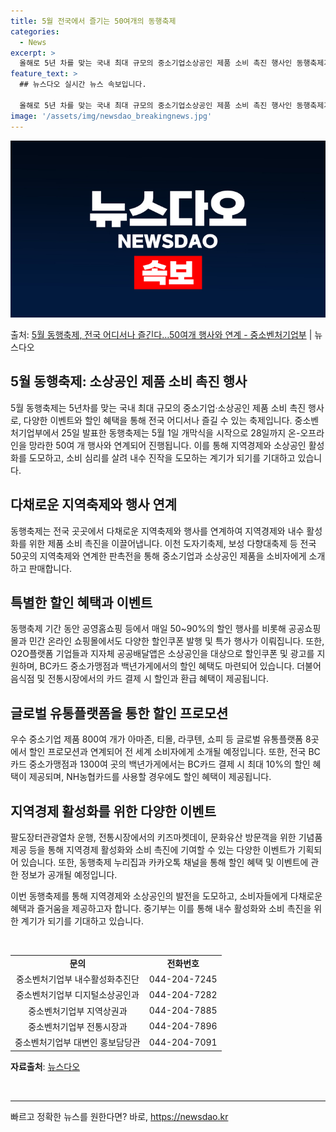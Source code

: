 ```yaml
---
title: 5월 전국에서 즐기는 50여개의 동행축제
categories:
  - News
excerpt: >
  올해로 5년 차를 맞는 국내 최대 규모의 중소기업소상공인 제품 소비 촉진 행사인 동행축제가 열린다. 다음 달…
feature_text: >
  ## 뉴스다오 실시간 뉴스 속보입니다.

  올해로 5년 차를 맞는 국내 최대 규모의 중소기업소상공인 제품 소비 촉진 행사인 동행축제가 열린다. 다음 달…
image: '/assets/img/newsdao_breakingnews.jpg'
---
```


![뉴스다오 속보](/assets/img/newsdao_breakingnews.jpg)

<p>출처: <a href="https://newsdao.kr/3668" rel="dofollow">5월 동행축제, 전국 어디서나 즐긴다…50여개 행사와 연계 - 중소벤처기업부</a> | 뉴스다오</p>

<h2 data-ke-size="size26">5월 동행축제: 소상공인 제품 소비 촉진 행사</h2>
<p data-ke-size="size16">5월 동행축제는 5년차를 맞는 국내 최대 규모의 중소기업·소상공인 제품 소비 촉진 행사로, 다양한 이벤트와 할인 혜택을 통해 전국 어디서나 즐길 수 있는 축제입니다. 중소벤처기업부에서 25일 발표한 동행축제는 5월 1일 개막식을 시작으로 28일까지 온-오프라인을 망라한 50여 개 행사와 연계되어 진행됩니다. 이를 통해 지역경제와 소상공인 활성화를 도모하고, 소비 심리를 살려 내수 진작을 도모하는 계기가 되기를 기대하고 있습니다.</p>

<h2 data-ke-size="size26">다채로운 지역축제와 행사 연계</h2>
<p data-ke-size="size16">동행축제는 전국 곳곳에서 다채로운 지역축제와 행사를 연계하여 지역경제와 내수 활성화를 위한 제품 소비 촉진을 이끌어냅니다. 이천 도자기축제, 보성 다향대축제 등 전국 50곳의 지역축제와 연계한 판촉전을 통해 중소기업과 소상공인 제품을 소비자에게 소개하고 판매합니다.</p>

<h2 data-ke-size="size26">특별한 할인 혜택과 이벤트</h2>
<p data-ke-size="size16">동행축제 기간 동안 공영홈쇼핑 등에서 매일 50~90%의 할인 행사를 비롯해 공공쇼핑몰과 민간 온라인 쇼핑몰에서도 다양한 할인쿠폰 발행 및 특가 행사가 이뤄집니다. 또한, O2O플랫폼 기업들과 지자체 공공배달앱은 소상공인을 대상으로 할인쿠폰 및 광고를 지원하며, BC카드 중소가맹점과 백년가게에서의 할인 혜택도 마련되어 있습니다. 더불어 음식점 및 전통시장에서의 카드 결제 시 할인과 환급 혜택이 제공됩니다.</p>

<h2 data-ke-size="size26">글로벌 유통플랫폼을 통한 할인 프로모션</h2>
<p data-ke-size="size16">우수 중소기업 제품 800여 개가 아마존, 티몰, 라쿠텐, 쇼피 등 글로벌 유통플랫폼 8곳에서 할인 프로모션과 연계되어 전 세계 소비자에게 소개될 예정입니다. 또한, 전국 BC카드 중소가맹점과 1300여 곳의 백년가게에서는 BC카드 결제 시 최대 10%의 할인 혜택이 제공되며, NH농협카드를 사용할 경우에도 할인 혜택이 제공됩니다.</p>

<h2 data-ke-size="size26">지역경제 활성화를 위한 다양한 이벤트</h2>
<p data-ke-size="size16">팔도장터관광열차 운행, 전통시장에서의 키즈마켓데이, 문화유산 방문객을 위한 기념품 제공 등을 통해 지역경제 활성화와 소비 촉진에 기여할 수 있는 다양한 이벤트가 기획되어 있습니다. 또한, 동행축제 누리집과 카카오톡 채널을 통해 할인 혜택 및 이벤트에 관한 정보가 공개될 예정입니다.</p>

<p data-ke-size="size16">이번 동행축제를 통해 지역경제와 소상공인의 발전을 도모하고, 소비자들에게 다채로운 혜택과 즐거움을 제공하고자 합니다. 중기부는 이를 통해 내수 활성화와 소비 촉진을 위한 계기가 되기를 기대하고 있습니다.</p>

<p data-ke-size="size16">&nbsp;</p>
<table>
	<tbody>
		<tr>
			<td style="text-align: center; height: 17px;"><b>문의</b></td>
			<td style="text-align: center; height: 17px;"><b>전화번호</b></td>
		</tr>
		<tr>
			<td style="text-align: center; height: 17px;">중소벤처기업부 내수활성화추진단</td>
			<td style="text-align: center; height: 17px;">044-204-7245</td>
		</tr>
		<tr>
			<td style="text-align: center; height: 17px;">중소벤처기업부 디지털소상공인과</td>
			<td style="text-align: center; height: 17px;">044-204-7282</td>
		</tr>
		<tr>
			<td style="text-align: center; height: 17px;">중소벤처기업부 지역상권과</td>
			<td style="text-align: center; height: 17px;">044-204-7885</td>
		</tr>
		<tr>
			<td style="text-align: center; height: 17px;">중소벤처기업부 전통시장과</td>
			<td style="text-align: center; height: 17px;">044-204-7896</td>
		</tr>
		<tr>
			<td style="text-align: center; height: 17px;">중소벤처기업부 대변인 홍보담당관</td>
			<td style="text-align: center; height: 17px;">044-204-7091</td>
		</tr>
	</tbody>
</table>
<p data-ke-size="size16"><b>자료출처</b>: <a href="https://newsdao.kr/3668">뉴스다오</a></p>
<p data-ke-size="size16">&nbsp;</p>
<hr> 

빠르고 정확한 뉴스를 원한다면? 바로, <a href="https://newsdao.kr" rel="dofollow">https://newsdao.kr</a>


